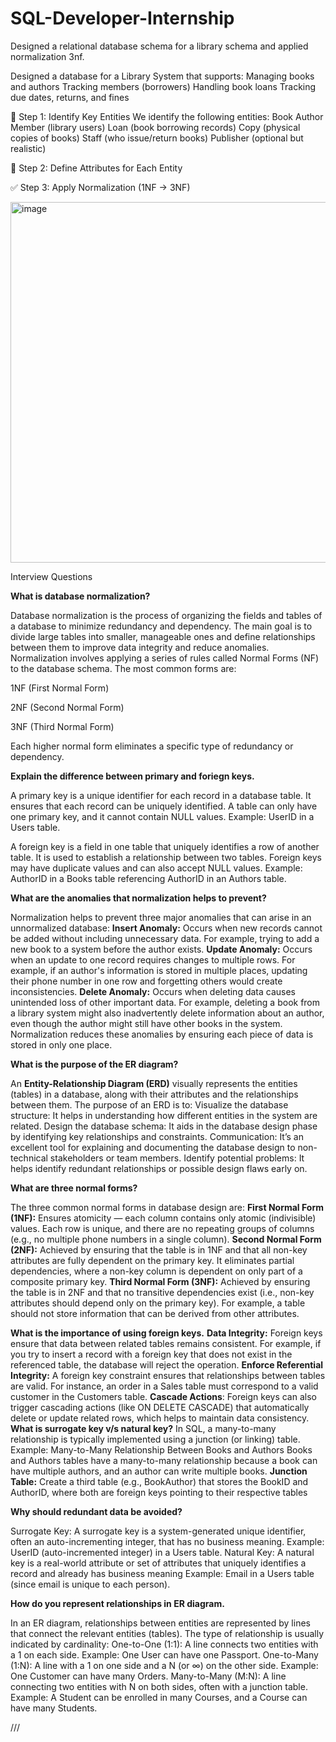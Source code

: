# SQL-Developer-Internship
Designed a relational database schema for a library schema and applied normalization 3nf.


Designed a database for a Library System that supports:
Managing books and authors
Tracking members (borrowers)
Handling book loans
Tracking due dates, returns, and fines

🔶 Step 1: Identify Key Entities
We identify the following entities:
Book
Author
Member (library users)
Loan (book borrowing records)
Copy (physical copies of books)
Staff (who issue/return books)
Publisher (optional but realistic)

🔷 Step 2: Define Attributes for Each Entity

✅ Step 3: Apply Normalization (1NF → 3NF)

<img width="507" height="577" alt="image" src="https://github.com/user-attachments/assets/304fb2dc-3c30-4d83-9c17-2f5321817161" />

Interview Questions



**What is database normalization?**


Database normalization is the process of organizing the fields and tables of a database to minimize redundancy and dependency. The main goal is to divide large tables into smaller, manageable ones and define relationships between them to improve data integrity and reduce anomalies.
Normalization involves applying a series of rules called Normal Forms (NF) to the database schema. The most common forms are:

1NF (First Normal Form)

2NF (Second Normal Form)

3NF (Third Normal Form)

Each higher normal form eliminates a specific type of redundancy or dependency.


**Explain the difference between primary and foriegn keys.**


A primary key is a unique identifier for each record in a database table.
It ensures that each record can be uniquely identified.
A table can only have one primary key, and it cannot contain NULL values.
Example: UserID in a Users table.

A foreign key is a field in one table that uniquely identifies a row of another table.
It is used to establish a relationship between two tables.
Foreign keys may have duplicate values and can also accept NULL values.
Example: AuthorID in a Books table referencing AuthorID in an Authors table.


**What are the anomalies that normalization helps to prevent?**


Normalization helps to prevent three major anomalies that can arise in an unnormalized database:
**Insert Anomaly:**
Occurs when new records cannot be added without including unnecessary data. For example, trying to add a new book to a system before the author exists.
**Update Anomaly:**
Occurs when an update to one record requires changes to multiple rows. For example, if an author's information is stored in multiple places, updating their phone number in one row and forgetting others would create inconsistencies.
**Delete Anomaly:**
Occurs when deleting data causes unintended loss of other important data. For example, deleting a book from a library system might also inadvertently delete information about an author, even though the author might still have other books in the system.
Normalization reduces these anomalies by ensuring each piece of data is stored in only one place.


**What is the purpose of the ER diagram?**


An **Entity-Relationship Diagram (ERD)** visually represents the entities (tables) in a database, along with their attributes and the relationships between them. The purpose of an ERD is to:
Visualize the database structure: It helps in understanding how different entities in the system are related.
Design the database schema: It aids in the database design phase by identifying key relationships and constraints.
Communication: It’s an excellent tool for explaining and documenting the database design to non-technical stakeholders or team members.
Identify potential problems: It helps identify redundant relationships or possible design flaws early on.


**What are three normal forms?**


The three common normal forms in database design are:
**First Normal Form (1NF):**
Ensures atomicity — each column contains only atomic (indivisible) values.
Each row is unique, and there are no repeating groups of columns (e.g., no multiple phone numbers in a single column).
**Second Normal Form (2NF):**
Achieved by ensuring that the table is in 1NF and that all non-key attributes are fully dependent on the primary key.
It eliminates partial dependencies, where a non-key column is dependent on only part of a composite primary key.
**Third Normal Form (3NF):**
Achieved by ensuring the table is in 2NF and that no transitive dependencies exist (i.e., non-key attributes should depend only on the primary key).
For example, a table should not store information that can be derived from other attributes.


**What is the importance of using foreign keys.**
**Data Integrity:**
Foreign keys ensure that data between related tables remains consistent. For example, if you try to insert a record with a foreign key that does not exist in the referenced table, the database will reject the operation.
**Enforce Referential Integrity:**
A foreign key constraint ensures that relationships between tables are valid. For instance, an order in a Sales table must correspond to a valid customer in the Customers table.
**Cascade Actions**:
Foreign keys can also trigger cascading actions (like ON DELETE CASCADE) that automatically delete or update related rows, which helps to maintain data consistency.
**What is surrogate key v/s natural key?**
In SQL, a many-to-many relationship is typically implemented using a junction (or linking) table.
Example: Many-to-Many Relationship Between Books and Authors
Books and Authors tables have a many-to-many relationship because a book can have multiple authors, and an author can write multiple books.
**Junction Table:**
Create a third table (e.g., BookAuthor) that stores the BookID and AuthorID, where both are foreign keys pointing to their respective tables

**Why should redundant data be avoided?**


Surrogate Key:
A surrogate key is a system-generated unique identifier, often an auto-incrementing integer, that has no business meaning.
Example: UserID (auto-incremented integer) in a Users table.
Natural Key:
A natural key is a real-world attribute or set of attributes that uniquely identifies a record and already has business meaning
Example: Email in a Users table (since email is unique to each person).


**How do you represent relationships in ER diagram.**


In an ER diagram, relationships between entities are represented by lines that connect the relevant entities (tables). The type of relationship is usually indicated by cardinality:
One-to-One (1:1):
A line connects two entities with a 1 on each side.
Example: One User can have one Passport.
One-to-Many (1:N):
A line with a 1 on one side and a N (or ∞) on the other side.
Example: One Customer can have many Orders.
Many-to-Many (M:N):
A line connecting two entities with N on both sides, often with a junction table.
Example: A Student can be enrolled in many Courses, and a Course can have many Students.

///
